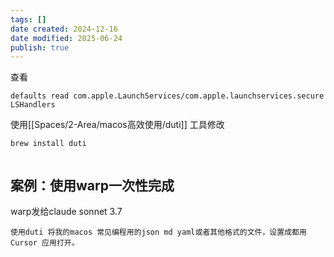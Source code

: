 ```yaml
---
tags: []
date created: 2024-12-16
date modified: 2025-06-24
publish: true
---
```


查看

```
defaults read com.apple.LaunchServices/com.apple.launchservices.secure LSHandlers
```

使用[[Spaces/2-Area/macos高效使用/duti]] 工具修改

```
brew install duti
```

```

```

## 案例：使用warp一次性完成

warp发给claude sonnet 3.7

```
使用duti 将我的macos 常见编程用的json md yaml或者其他格式的文件，设置成都用 Cursor 应用打开。
```
